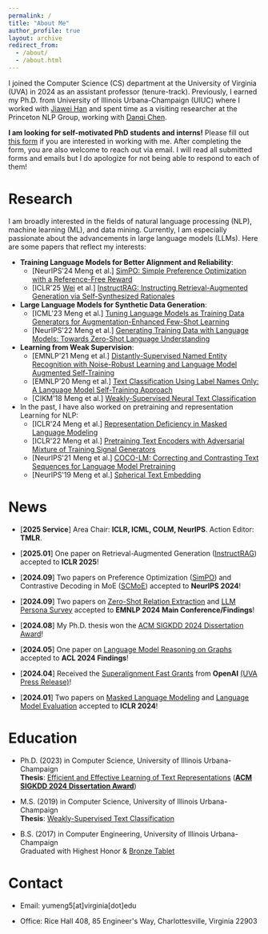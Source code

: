 ```yaml
---
permalink: /
title: "About Me"
author_profile: true
layout: archive
redirect_from: 
  - /about/
  - /about.html
---
```


I joined the Computer Science (CS) department at the University of Virginia (UVA) in 2024 as an assistant professor (tenure-track). Previously, I earned my Ph.D. from University of Illinois Urbana-Champaign (UIUC) where I worked with [Jiawei Han](http://hanj.cs.illinois.edu/) and spent time as a visiting researcher at the Princeton NLP Group, working with [Danqi Chen](https://www.cs.princeton.edu/~danqic/). 

<div class="announcement">
<p><strong>I am looking for self-motivated PhD students and interns!</strong> Please fill out <a href="https://forms.gle/ZsEyYewLogXodujc7">this form</a> if you are interested in working with me. After completing the form, you are also welcome to reach out via email. I will read all submitted forms and emails but I do apologize for not being able to respond to each of them!</p>
</div>

Research
======

I am broadly interested in the fields of natural language processing (NLP), machine learning (ML), and data mining. Currently, I am especially passionate about the advancements in large language models (LLMs). Here are some papers that reflect my interests:
* **Training Language Models for Better Alignment and Reliability**:
  * [NeurIPS'24 Meng et al.] [SimPO: Simple Preference Optimization with a Reference-Free Reward](https://arxiv.org/abs/2405.14734)
  * [ICLR'25 [Wei](https://weizhepei.com/) et al.] [InstructRAG: Instructing Retrieval-Augmented Generation via Self-Synthesized Rationales](https://arxiv.org/abs/2406.13629)
* **Large Language Models for Synthetic Data Generation**:
  * [ICML'23 Meng et al.] [Tuning Language Models as Training Data Generators for Augmentation-Enhanced Few-Shot Learning](https://arxiv.org/abs/2211.03044)
  * [NeurIPS'22 Meng et al.] [Generating Training Data with Language Models: Towards Zero-Shot Language Understanding](https://arxiv.org/abs/2202.04538)
* **Learning from Weak Supervision**:
  * [EMNLP'21 Meng et al.] [Distantly-Supervised Named Entity Recognition with Noise-Robust Learning and Language Model Augmented Self-Training](https://arxiv.org/abs/2109.05003)
  * [EMNLP'20 Meng et al.] [Text Classification Using Label Names Only: A Language Model Self-Training Approach](https://arxiv.org/abs/2010.07245)
  * [CIKM'18 Meng et al.] [Weakly-Supervised Neural Text Classification](https://arxiv.org/abs/1809.01478)  
* In the past, I have also worked on pretraining and representation Learning for NLP:
  * [ICLR'24 Meng et al.] [Representation Deficiency in Masked Language Modeling](https://arxiv.org/abs/2302.02060)
  * [ICLR'22 Meng et al.] [Pretraining Text Encoders with Adversarial Mixture of Training Signal Generators](https://arxiv.org/abs/2204.03243)
  * [NeurIPS'21 Meng et al.] [COCO-LM: Correcting and Contrasting Text Sequences for Language Model Pretraining](https://arxiv.org/abs/2102.08473)
  * [NeurIPS'19 Meng et al.] [Spherical Text Embedding](https://arxiv.org/abs/1911.01196)



News
======

* \[**2025 Service**\] Area Chair: **ICLR, ICML, COLM, NeurIPS**. Action Editor: **TMLR**.

* \[**2025.01**\] One paper on Retrieval-Augmented Generation ([InstructRAG](https://arxiv.org/abs/2406.13629)) accepted to **ICLR 2025**!

* \[**2024.09**\] Two papers on Preference Optimization ([SimPO](https://arxiv.org/abs/2405.14734)) and Contrastive Decoding in MoE ([SCMoE](https://arxiv.org/abs/2405.14507)) accepted to **NeurIPS 2024**!

* \[**2024.09**\] Two papers on [Zero-Shot Relation Extraction](https://arxiv.org/abs/2402.11142) and [LLM Persona Survey](https://arxiv.org/abs/2406.01171) accepted to **EMNLP 2024 Main Conference/Findings**!

* \[**2024.08**\] My Ph.D. thesis won the [ACM SIGKDD 2024 Dissertation Award](https://kdd2024.kdd.org/awards/)!

* \[**2024.05**\] One paper on [Language Model Reasoning on Graphs](https://arxiv.org/abs/2404.07103) accepted to **ACL 2024 Findings**!

* \[**2024.04**\] Received the [Superalignment Fast Grants](https://openai.com/index/superalignment-fast-grants/) from **OpenAI** [(UVA Press Release)](https://engineering.virginia.edu/news-events/news/uva-professor-receives-openai-grant-inform-next-generation-ai-systems)!

* \[**2024.01**\] Two papers on [Masked Language Modeling](https://arxiv.org/abs/2302.02060) and [Language Model Evaluation](https://arxiv.org/abs/2310.07641) accepted to **ICLR 2024**!

Education
======
* Ph.D. (2023) in Computer Science, University of Illinois Urbana-Champaign  
**Thesis**: [Efficient and Effective Learning of Text Representations](https://www.ideals.illinois.edu/items/129146)
(**[ACM SIGKDD 2024 Dissertation Award](https://kdd2024.kdd.org/awards/)**)

* M.S. (2019) in Computer Science, University of Illinois Urbana-Champaign  
**Thesis**: [Weakly-Supervised Text Classification](https://www.ideals.illinois.edu/items/111979)

* B.S. (2017) in Computer Engineering, University of Illinois Urbana-Champaign  
Graduated with Highest Honor & [Bronze Tablet](https://digital.library.illinois.edu/items/592ebe50-1be8-0136-4cfa-0050569601ca-5#?c=0&m=0&s=0&cv=0&r=0&xywh=-3461%2C0%2C12837%2C5932)  

Contact
======
* Email: yumeng5\[at\]virginia\[dot\]edu

* Office: Rice Hall 408, 85 Engineer's Way, Charlottesville, Virginia 22903
